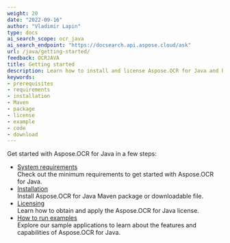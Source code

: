 ```yaml
---
weight: 20
date: "2022-09-16"
author: "Vladimir Lapin"
type: docs
ai_search_scope: ocr_java
ai_search_endpoint: "https://docsearch.api.aspose.cloud/ask"
url: /java/getting-started/
feedback: OCRJAVA
title: Getting started
description: Learn how to install and license Aspose.OCR for Java and how to write simple OCR applications.
keywords:
- prerequisites
- requirements
- installation
- Maven
- package
- license
- example
- code
- download
---
```


Get started with Aspose.OCR for Java in a few steps:

- [System requirements](/ocr/java/system-requirements/)  
  Check out the minimum requirements to get started with Aspose.OCR for Java.
- [Installation](/ocr/java/installation/)  
  Install Aspose.OCR for Java Maven package or downloadable file.
- [Licensing](/ocr/java/licensing/)  
  Learn how to obtain and apply the Aspose.OCR for Java license.
- [How to run examples](/ocr/java/how-to-run-the-examples/)  
  Explore our sample applications to learn about the features and capabilities of Aspose.OCR for Java.
